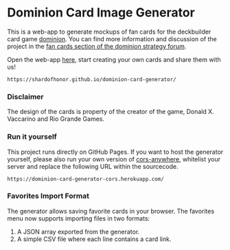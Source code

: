 # Dominion Card Image Generator

This is a web-app to generate mockups of fan cards for the deckbuilder card game [dominion](http://wiki.dominionstrategy.com).
You can find more information and discussion of the project in the [fan cards section of the dominion strategy forum](http://forum.dominionstrategy.com/index.php?topic=16622.msg791247#new).

Open the web-app [here](https://shardofhonor.github.io/dominion-card-generator/), start creating your own cards and share them with us! 
```
https://shardofhonor.github.io/dominion-card-generator/
```

### Disclaimer

The design of the cards is property of the creator of the game, Donald X. Vaccarino and Rio Grande Games.

### Run it yourself
This project runs directly on GitHub Pages.
If you want to host the generator yourself, please also run your own version of [cors-anywhere](https://github.com/Rob--W/cors-anywhere), whitelist your server and replace the following URL within the sourcecode.
```
https://dominion-card-generator-cors.herokuapp.com/
```

### Favorites Import Format
The generator allows saving favorite cards in your browser. The favorites menu
now supports importing files in two formats:

1. A JSON array exported from the generator.
2. A simple CSV file where each line contains a card link.

